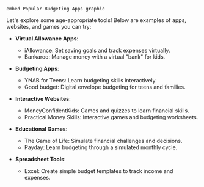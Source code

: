 `embed Popular Budgeting Apps graphic`

Let's explore some age-appropriate tools! Below are examples of apps, websites, and games you can try:

- **Virtual Allowance Apps**:

  - iAllowance: Set saving goals and track expenses virtually.
  - Bankaroo: Manage money with a virtual "bank" for kids.

- **Budgeting Apps**:

  - YNAB for Teens: Learn budgeting skills interactively.
  - Good budget: Digital envelope budgeting for teens and families.

- **Interactive Websites**:

  - MoneyConfidentKids: Games and quizzes to learn financial skills.
  - Practical Money Skills: Interactive games and budgeting worksheets.

- **Educational Games**:

  - The Game of Life: Simulate financial challenges and decisions.
  - Payday: Learn budgeting through a simulated monthly cycle.

- **Spreadsheet Tools**:

  - Excel: Create simple budget templates to track income and expenses.